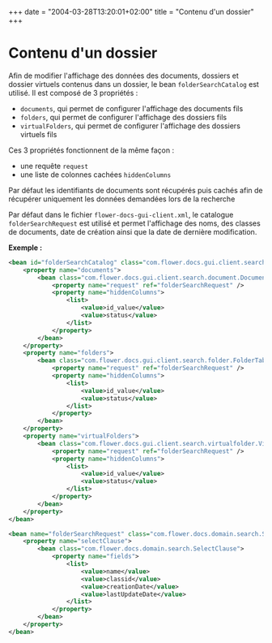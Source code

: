 +++
date = "2004-03-28T13:20:01+02:00"
title = "Contenu d'un dossier"
+++


# Contenu d'un dossier

Afin de modifier l'affichage des données des documents, dossiers et dossier virtuels contenus dans un dossier, le bean ``folderSearchCatalog`` est utilisé. Il est composé de 3 propriétés :

* ``documents``, qui permet de configurer l'affichage des documents fils 
* ``folders``, qui permet de configurer l'affichage des dossiers fils 
* ``virtualFolders``, qui permet de configurer l'affichage des dossiers virtuels fils 

Ces 3 propriétés fonctionnent de la même façon :

* une requête ``request``
* une liste de colonnes cachées ``hiddenColumns``

Par défaut les identifiants de documents sont récupérés puis cachés afin de récupérer uniquement les données demandées lors de la recherche


Par défaut dans le fichier ``flower-docs-gui-client.xml``, le catalogue ``folderSearchRequest`` est utilisé et permet l'affichage des noms, des classes de documents, date de création ainsi que la date de dernière modification.

 
__Exemple :__ 

```xml 
<bean id="folderSearchCatalog" class="com.flower.docs.gui.client.search.folder.FolderChildrenTableCatalog" scope="prototype">
	<property name="documents">
		<bean class="com.flower.docs.gui.client.search.document.DocumentTablePresenter">
			<property name="request" ref="folderSearchRequest" />
			<property name="hiddenColumns">
				<list>
					<value>id_value</value>
					<value>status</value>
				</list>
			</property>
		</bean>
	</property>
	<property name="folders">
		<bean class="com.flower.docs.gui.client.search.folder.FolderTablePresenter">
			<property name="request" ref="folderSearchRequest" />
			<property name="hiddenColumns">
				<list>
					<value>id_value</value>
					<value>status</value>
				</list>
			</property>
		</bean>
	</property>
	<property name="virtualFolders">
		<bean class="com.flower.docs.gui.client.search.virtualfolder.VirtualFolderTablePresenter">
			<property name="request" ref="folderSearchRequest" />
			<property name="hiddenColumns">
				<list>
					<value>id_value</value>
					<value>status</value>
				</list>
			</property>
		</bean>
	</property>
</bean>

<bean name="folderSearchRequest" class="com.flower.docs.domain.search.SearchRequest">
	<property name="selectClause">
		<bean class="com.flower.docs.domain.search.SelectClause">
			<property name="fields">
				<list>
					<value>name</value>
					<value>classid</value>
					<value>creationDate</value>
					<value>lastUpdateDate</value>
				</list>
			</property>
		</bean>
	</property>
</bean>
```